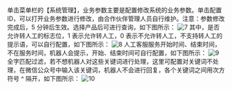 单击菜单栏的【系统管理】，业务参数主要是配置修改系统的业务参数。单击配置 ID，可以打开业务参数进行修改，由合作伙伴管理人员自行维护。注意：参数修改完成后，5 分钟后生效。选择产品后可进行查询，如下图所示：
![7](http://imgcache.tce.fsphere.cn/image/mc.qcloudimg.com/static/img/ef240a8d19a6d18a1fd0656789efa588/image.png)
其中，是否允许转人工的标志位，1 表示允许转人工，0 表示不允许转人工，不支持转人工的提示语，可以自行配置，如下图所示：
![8](http://imgcache.tce.fsphere.cn/image/mc.qcloudimg.com/static/img/0871c9fe2cfefa1f2519a45dc0f186d9/image.png)
人工客服服务开始时间、结束时间，不在服务时间，机器人会提示，开始、结束时间可自行配置，如下图所示：
![9](http://imgcache.tce.fsphere.cn/image/mc.qcloudimg.com/static/img/bb5fa964ad4c37d7737a116a07487f4d/image.png)
全字匹配过滤，若不想机器人对这些关键词进行处理，这里可配置对关键词不处理，在微信公众号中输入该关键词，机器人不会进行回复，各个关键词之间用次方符号 ^ 隔开，如下图所示：
![10](http://imgcache.tce.fsphere.cn/image/mc.qcloudimg.com/static/img/1933afaf1fb25e6e4610c038e710768a/image.png)